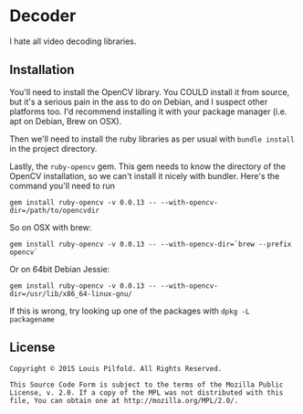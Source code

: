 # Decoder

I hate all video decoding libraries.

## Installation

You'll need to install the OpenCV library. You COULD install it from source,
but it's a serious pain in the ass to do on Debian, and I suspect other
platforms too. I'd recommend installing it with your package manager (i.e. apt
on Debian, Brew on OSX).

Then we'll need to install the ruby libraries as per usual with
`bundle install` in the project directory.

Lastly, the `ruby-opencv` gem. This gem needs to know the directory of the
OpenCV installation, so we can't install it nicely with bundler. Here's the
command you'll need to run

~~~
gem install ruby-opencv -v 0.0.13 -- --with-opencv-dir=/path/to/opencvdir
~~~

So on OSX with brew:

~~~
gem install ruby-opencv -v 0.0.13 -- --with-opencv-dir=`brew --prefix opencv`
~~~

Or on 64bit Debian Jessie:

~~~
gem install ruby-opencv -v 0.0.13 -- --with-opencv-dir=/usr/lib/x86_64-linux-gnu/
~~~

If this is wrong, try looking up one of the packages with `dpkg -L packagename`


## License

    Copyright © 2015 Louis Pilfold. All Rights Reserved.

    This Source Code Form is subject to the terms of the Mozilla Public
    License, v. 2.0. If a copy of the MPL was not distributed with this
    file, You can obtain one at http://mozilla.org/MPL/2.0/.
